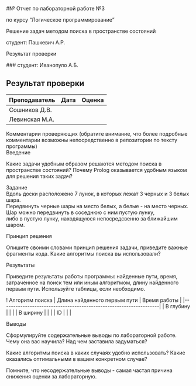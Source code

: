 <!DOCTYPE html><html><head><meta charset="utf-8"><title>Untitled Document.md</title><script type="text/javascript">
//<![CDATA[
window.__cfRocketOptions = {byc:0,p:0,petok:"b05e6b20616e5d98f3073dad97d9256d647bb8d6-1515341102-1800"};
//]]>
</script>
<script type="text/javascript" src="https://ajax.cloudflare.com/cdn-cgi/scripts/9014afdb/cloudflare-static/rocket.min.js"></script>
<style></style></head><body id="preview">
<p>#№ Отчет по лабораторной работе №3</p>
<p>по курсу “Логическое программирование”</p>
<p>Решение задач методом поиска в пространстве состояний</p>
<p>студент: Пашкевич А.Р.</p>
<p>Результат проверки</p>
### студент: Иванопуло А.Б.

## Результат проверки

| Преподаватель     | Дата         |  Оценка       |
|-------------------|--------------|---------------|
| Сошников Д.В. |              |               |
| Левинская М.А.|              |               |
Комментарии проверяющих (обратите внимание, что более подробные комментарии возможны непосредственно в репозитории по тексту программы)<br>
Введение</p>
<p>Какие задачи удобным образом решаются методом поиска в пространстве состояний? Почему Prolog оказывается удобным языком для решения таких задач?</p>
<p>Задание<br>
Вдоль доски расположено 7 лунок, в которых лежат 3 черных и 3 белых шара.<br>
Передвинуть черные шары на место белых, а белые - на место черных.<br>
Шар можно передвинуть в соседнюю с ним пустую лунку,<br>
либо в пустую лунку, находящуюся непосредсвенно за ближайшим шаром.</p>
<p>Принцип решения</p>
<p>Опишите своими словами принцип решения задачи, приведите важные фрагменты кода. Какие алгоритмы поиска вы использовали?</p>
<p>Результаты</p>
<p>Приведите результаты работы программы: найденные пути, время, затраченное на поиск тем или иным алгоритмом, длину найденного первым пути. Используйте таблицы, если необходимо.</p>
<p>! Алгоритм поиска | Длина найденного первым пути | Время работы | |-------------------------------------------------------------------| | В глубину | | | | В ширину | | | | ID | | |</p>
<p>Выводы</p>
<p>Сформулируйте содержательные выводы по лабораторной работе. Чему она вас научила? Над чем заставила задуматься?</p>
<p>Какие алгоритмы поиска в каких случаях удобно использовать? Какие оказались оптимальными в вашем конкретном случае?</p>
<p>Помните, что несодержательные выводы - самая частая причина снижения оценки за лабораторную.</p>

</body></html>

